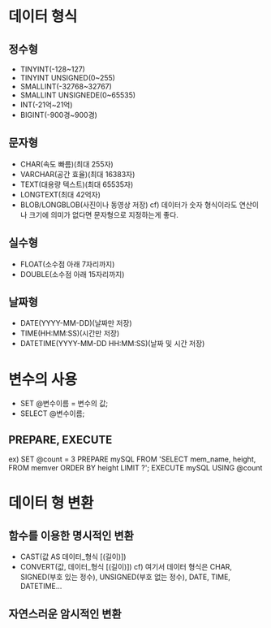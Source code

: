 # 데이터 형식

## 정수형
* TINYINT(-128~127)
* TINYINT UNSIGNED(0~255)
* SMALLINT(-32768~32767)
* SMALLINT UNSIGNEDE(0~65535)
* INT(-21억~21억)
* BIGINT(-900경~900경)

## 문자형
* CHAR(속도 빠름)(최대 255자)
* VARCHAR(공간 효율)(최대 16383자)
* TEXT(대용량 텍스트)(최대 65535자)
* LONGTEXT(최대 42억자)
* BLOB/LONGBLOB(사진이나 동영상 저장)
cf) 데이터가 숫자 형식이라도 연산이나 크기에 의미가 없다면 문자형으로 지정하는게 좋다.

## 실수형
* FLOAT(소수점 아래 7자리까지)
* DOUBLE(소수점 아래 15자리까지)

## 날짜형
* DATE(YYYY-MM-DD)(날짜만 저장)
* TIME(HH:MM:SS)(시간만 저장)
* DATETIME(YYYY-MM-DD HH:MM:SS)(날짜 및 시간 저장)

# 변수의 사용

* SET @변수이름 = 변수의 값;
* SELECT @변수이름;

## PREPARE, EXECUTE
ex) SET @count = 3
PREPARE mySQL FROM 'SELECT mem_name, height, FROM memver ORDER BY height LIMIT ?';
EXECUTE mySQL USING @count

# 데이터 형 변환

## 함수를 이용한 명시적인 변환
* CAST(값 AS 데이터_형식 [(길이)])
* CONVERT(값, 데이터_형식 [(길이)])
cf) 여기서 데이터 형식은 CHAR, SIGNED(부호 있는 정수), UNSIGNED(부호 없는 정수), DATE, TIME, DATETIME...

## 자연스러운 암시적인 변환

